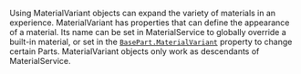 Using MaterialVariant objects can expand the variety of materials in an
experience. MaterialVariant has properties that can define the appearance of a
material. Its name can be set in MaterialService to globally override a
built-in material, or set in the [`BasePart.MaterialVariant`](https://create.roblox.com/docs/reference/engine/classes/BasePart#MaterialVariant) property to
change certain Parts. MaterialVariant objects only work as descendants of
MaterialService.